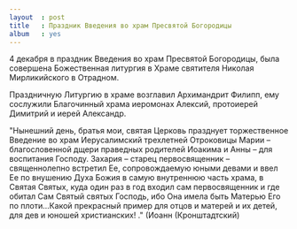 ```yaml
---
layout  : post
title   : Праздник Введения во храм Пресвятой Богородицы
album   : yes
---
```


4 декабря в праздник Введения во храм Пресвятой Богородицы, была совершена Божественная литургия в Храме святителя Николая Мирликийского в Отрадном.

Праздничную Литургию в храме возглавил Архимандрит Филипп, ему сослужили Благочинный храма иеромонах Алексий, протоиерей Димитрий и иерей Александр.

"Нынешний день, братья мои, святая Церковь празднует торжественное Введение во храм Иерусалимский трехлетней Отроковицы Марии – благословенной дщери праведных родителей Иоакима и Анны – для воспитания Господу. Захария – старец первосвященник – священнолепно встретил Ее, сопровождаемую юными девами и ввел Ее по внушению Духа Божия в самую внутреннюю часть храма, в Святая Святых, куда один раз в год входил сам первосвященник и где обитал Сам Святый святых Господь, ибо Она имела быть Матерью Его по плоти...Какой прекрасный пример для отцов и матерей и их детей, для дев и юношей христианских! ." (Иоанн (Кронштадтский)
